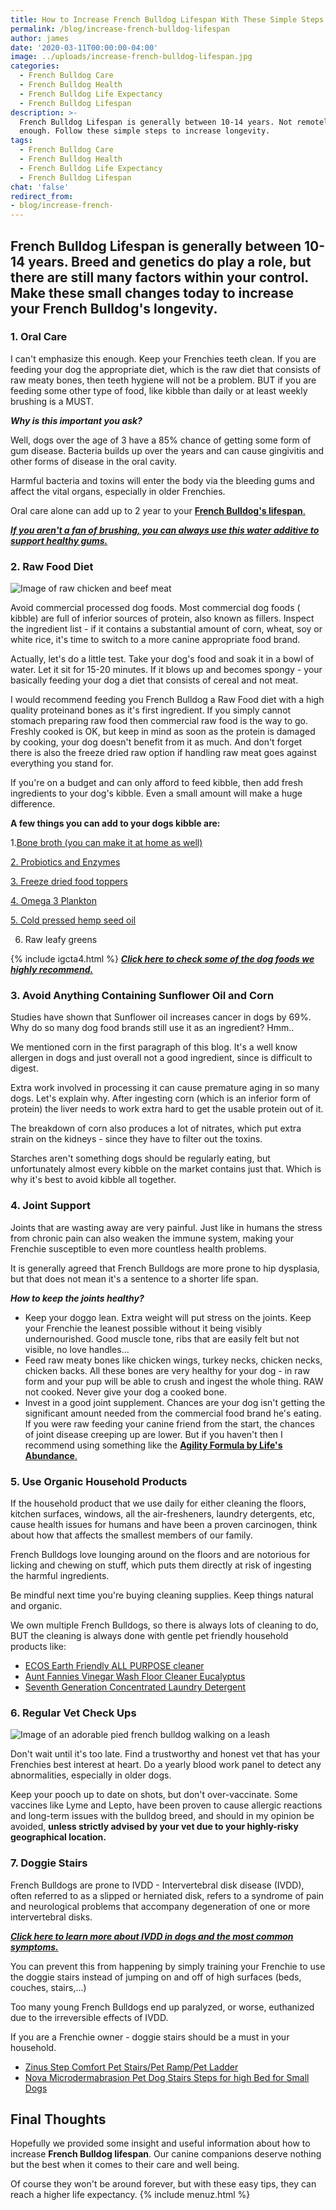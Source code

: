 ```yaml
---
title: How to Increase French Bulldog Lifespan With These Simple Steps
permalink: /blog/increase-french-bulldog-lifespan
author: james
date: '2020-03-11T00:00:00-04:00'
image: ../uploads/increase-french-bulldog-lifespan.jpg
categories:
  - French Bulldog Care
  - French Bulldog Health
  - French Bulldog Life Expectancy
  - French Bulldog Lifespan
description: >-
  French Bulldog Lifespan is generally between 10-14 years. Not remotely long
  enough. Follow these simple steps to increase longevity.
tags:
  - French Bulldog Care
  - French Bulldog Health
  - French Bulldog Life Expectancy
  - French Bulldog Lifespan
chat: 'false'
redirect_from: 
- blog/increase-french-
---
```

## French Bulldog Lifespan is generally between 10-14 years. Breed and genetics do play a role, but there are still many factors within your control. Make these small changes today to increase your French Bulldog's longevity.

### **1. Oral Care**

I can't emphasize this enough. Keep your Frenchies teeth clean. If you are feeding your dog the appropriate diet, which is the raw diet that consists of raw meaty bones, then teeth hygiene will not be a problem. BUT if you are feeding some other type of food, like kibble than daily or at least weekly brushing is a MUST.

**_Why is this important you ask?_**

Well,  dogs over the age of 3 have a 85% chance of getting some form of gum disease. Bacteria builds up over the years and can cause  gingivitis and other forms of disease in the oral cavity.

Harmful bacteria and toxins will enter the body via the bleeding gums and affect the vital organs, especially in older Frenchies.

Oral care alone can add up to 2 year to your [**French Bulldog's lifespan**.](https://ethicalfrenchie.com/blog/increase-french-bulldog-lifespan)

[**_If you aren't a fan of brushing, you can always use this water additive to support healthy gums._**](https://amzn.to/2DyWvhC)

### **2. Raw Food Diet**

![Image of raw chicken and beef meat](/uploads/Raw-turkey-meat.jpg)

Avoid commercial processed dog foods. Most  commercial dog foods ( kibble) are full of inferior sources of protein, also known as fillers. Inspect the ingredient list - if it contains a substantial amount of corn, wheat, soy or white rice, it's time to switch to a more canine appropriate food brand.

Actually, let's do a little test. Take your dog's food and soak it in a bowl of water. Let it sit for 15-20 minutes. If it blows up and becomes spongy - your basically feeding your dog a diet that consists of cereal and not meat.

I would recommend feeding you French Bulldog a Raw Food diet with a high quality proteinand bones as it's first ingredient. If you simply cannot stomach preparing raw food then commercial raw food is the way to go. Freshly cooked is OK, but keep in mind as soon as the protein is damaged by cooking, your dog doesn't benefit from it as much. And don't forget there is also the freeze dried raw option if handling raw meat goes against everything you stand for. 

If you're on a budget and can only afford to feed kibble, then add fresh ingredients to your dog's kibble. Even a small amount will make a huge difference.

**A few things you can add to your dogs kibble are:**

1.[Bone broth (you can make it at home as well)](https://amzn.to/3kdQ1FK)

[2. Probiotics and Enzymes ](https://amzn.to/2EJ0LLQ)

[3. Freeze dried food toppers](https://amzn.to/31nvoOA)

[4. Omega 3 Plankton ](https://amzn.to/2Xubvo2)

[5. Cold pressed hemp seed oil ](https://amzn.to/3gGRm5T)

6. Raw leafy greens

{% include igcta4.html %}
[**_Click here to check some of the dog foods we highly recommend._**](https://ethicalfrenchie.com/blog/french-bulldog-care-13-best-dog-food-brands/ "Best French Bulldog Foods")

### **3. Avoid Anything Containing Sunflower Oil and Corn**

Studies have shown that Sunflower oil increases cancer in dogs by 69%. Why do so many dog food brands still use it as an ingredient? Hmm..

We mentioned corn in the first paragraph of this blog. It's a well know allergen in dogs and just overall not a good ingredient, since is difficult to digest. 

Extra work involved in processing it can cause premature aging in so many dogs. Let's explain why. After ingesting corn (which is an inferior form of protein) the liver needs to work extra hard to get the usable protein out of it.

The breakdown of corn also produces a lot of nitrates, which put extra strain on the kidneys - since they have to filter out the toxins.

Starches aren't something dogs should be regularly eating, but unfortunately almost every kibble on the market contains just that. Which is why it's best to avoid kibble all together.

### **4. Joint Support**

Joints that are wasting away are very painful. Just like in humans the stress from chronic pain can also weaken the immune system, making your Frenchie susceptible to even more countless health problems.

It is generally agreed that French Bulldogs are more prone to hip dysplasia, but that does not mean it's a sentence to a shorter life span.

**_How to keep the joints healthy?_**

* Keep your doggo lean. Extra weight will put stress on the joints. Keep your Frenchie the leanest possible without it being visibly undernourished. Good muscle tone, ribs that are easily felt but not visible, no love handles...
* Feed raw meaty bones like chicken wings, turkey necks, chicken necks, chicken backs. All these bones are very healthy for your dog - in raw form and your pup will be able to crush and ingest the whole thing. RAW not cooked. Never give your dog a cooked bone. 
* Invest in a good joint supplement. Chances are your dog isn't getting the significant amount needed from the commercial food brand he's eating. If you were raw feeding your canine friend from the start, the chances of joint disease creeping up are lower. But if you haven't then I recommend using something like the [**Agility Formula by Life's Abundance**.](https://amzn.to/3i622uW)

### **5. Use Organic Household Products**

If the household product that we use daily for either cleaning the floors, kitchen surfaces, windows, all the air-fresheners, laundry detergents, etc, cause health issues for humans and have been a proven carcinogen, think about how that affects the smallest members of our family.

French Bulldogs love lounging around on the floors and are notorious for licking and chewing on stuff, which puts them directly at risk of ingesting the harmful ingredients.

Be mindful next time you're buying cleaning supplies. Keep things natural and organic.

We own multiple French Bulldogs, so there is always lots of cleaning to do, BUT the cleaning is always done with gentle pet friendly household products like:

* [ECOS Earth Friendly ALL PURPOSE cleaner](https://amzn.to/3kbOpvY)
* [Aunt Fannies Vinegar Wash Floor Cleaner Eucalyptus](https://amzn.to/2XJy88f)
* [Seventh Generation Concentrated Laundry Detergent](https://amzn.to/33qFoJD)

### **6. Regular Vet Check Ups**

![Image of an adorable pied french bulldog walking on a leash](../uploads/French-bulldog-walking.jpg)

Don't wait until it's too late. Find a trustworthy and honest vet that has your Frenchies best interest at heart. Do a yearly blood work panel to detect any abnormalities, especially in older dogs.

Keep your pooch up to date on shots, but don't over-vaccinate. Some vaccines like Lyme and Lepto, have been proven to cause allergic reactions and long-term issues with the bulldog breed, and should in my opinion be avoided, **unless strictly advised by your vet due to your highly-risky geographical location.**

### **7. Doggie Stairs**

French Bulldogs are prone to IVDD - Intervertebral disk disease (IVDD), often referred to as a slipped or herniated disk, refers to a syndrome of pain and neurological problems that accompany degeneration of one or more intervertebral disks. 

[**_Click here to learn more about IVDD in dogs and the most common symptoms._**](https://thepetwiki.com/wiki/intervertibral_disc_disease/ "IVDD in dogs")

You can prevent this from happening by simply training your Frenchie to use the doggie stairs instead of jumping on and off of high surfaces (beds, couches, stairs,...)

Too many young French Bulldogs end up paralyzed, or worse, euthanized due to the irreversible effects of IVDD. 

If you are a Frenchie owner - doggie stairs should be a must in your household.

* [Zinus Step Comfort Pet Stairs/Pet Ramp/Pet Ladder](https://amzn.to/2XqunV2)
* [Nova Microdermabrasion Pet Dog Stairs Steps for high Bed for Small Dogs](https://amzn.to/2XsllGW)

## Final Thoughts

Hopefully we provided some insight and useful information about how to increase **French Bulldog lifespan**. Our canine companions deserve nothing but the best when it comes to their care and well being.

Of course they won't be around forever, but with these easy tips, they can reach a higher life expectancy.
{% include menuz.html %}